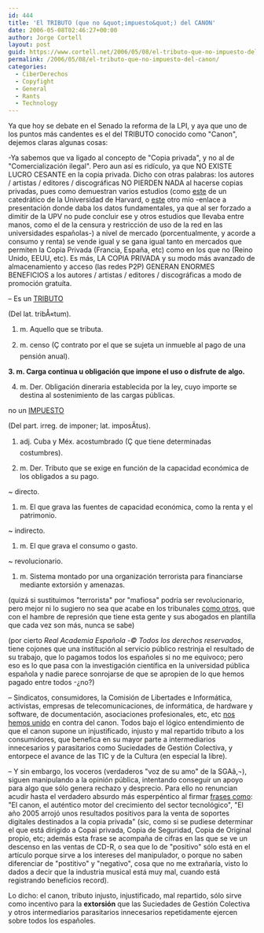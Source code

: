 ```yaml
---
id: 444
title: 'El TRIBUTO (que no &quot;impuesto&quot;) del CANON'
date: 2006-05-08T02:46:27+00:00
author: Jorge Cortell
layout: post
guid: https://www.cortell.net/2006/05/08/el-tributo-que-no-impuesto-del-canon/
permalink: /2006/05/08/el-tributo-que-no-impuesto-del-canon/
categories:
  - CiberDerechos
  - Copyfight
  - General
  - Rants
  - Technology
---
```

Ya que hoy se debate en el Senado la reforma de la LPI, y aya que uno de los puntos más candentes es el del TRIBUTO conocido como "Canon", dejemos claras algunas cosas:

-Ya sabemos que va ligado al concepto de "Copia privada", y no al de "Comercialización ilegal". Pero aun así­ es ridí­culo, ya que NO EXISTE LUCRO CESANTE en la copia privada. Dicho con otras palabras: los autores / artistas / editores / discográficas NO PIERDEN NADA al hacerse copias privadas, pues como demuestran varios estudios (como [este](https://www.hbs.edu/about/news/032904_file_sharing.html) de un catedrático de la Universidad de Harvard, o [este](https://www.cortell.net/conferencias-anteriores/) otro mí­o -enlace a presentación donde daba los datos fundamentales, ya que al ser forzado a dimitir de la UPV no pude concluir ese y otros estudios que llevaba entre manos, como el de la censura y restricción de uso de la red en las universidades españolas-) a nivel de mercado (porcentualmente, y acorde a consumo y renta) se vende igual y se gana igual tanto en mercados que permiten la Copia Privada (Francia, España, etc) como en los que no (Reino Unido, EEUU, etc). Es más, LA COPIA PRIVADA y su modo más avanzado de almacenamiento y acceso (las redes P2P) GENERAN ENORMES BENEFICIOS a los autores / artistas / editores / discográficas a modo de promoción gratuí­ta.

– Es un [TRIBUTO](https://buscon.rae.es/draeI/SrvltGUIBusUsual?LEMA=tributo)
  
(Del lat. tribÅ«tum).
  
1. m. Aquello que se tributa.
  
2. m. censo (Ç contrato por el que se sujeta un inmueble al pago de una pensión anual).
  
**3. m. Carga continua u obligación que impone el uso o disfrute de algo.**
  
4. m. Der. Obligación dineraria establecida por la ley, cuyo importe se destina al sostenimiento de las cargas públicas.

no un [IMPUESTO](https://buscon.rae.es/draeI/SrvltGUIBusUsual?LEMA=impuesto)
  
(Del part. irreg. de imponer; lat. imposÄ­tus).
  
1. adj. Cuba y Méx. acostumbrado (Ç que tiene determinadas costumbres).
  
2. m. Der. Tributo que se exige en función de la capacidad económica de los obligados a su pago.
  
~ directo.
  
1. m. El que grava las fuentes de capacidad económica, como la renta y el patrimonio.
  
~ indirecto.
  
1. m. El que grava el consumo o gasto.
  
~ revolucionario.
  
1. m. Sistema montado por una organización terrorista para financiarse mediante extorsión y amenazas.

(quizá si sustituimos "terrorista" por "mafiosa" podrí­a ser revolucionario, pero mejor ni lo sugiero no sea que acabe en los tribunales [como otros](https://www.bandaancha.st/weblogart.php?artid=2708), que con el hambre de represión que tiene esta gente y sus abogados en plantilla que cada vez son más, nunca se sabe)

(por cierto _Real Academia Española -© Todos los derechos reservados_, tiene cojones que una institución al servicio público restrinja el resultado de su trabajo, que lo pagamos todos los españoles si no me equivoco; pero eso es lo que pasa con la investigación cientí­fica en la universidad pública española y nadie parece sonrojarse de que se apropien de lo que hemos pagado entre todos -¿no?)

– Sindicatos, consumidores, la Comisión de Libertades e Informática, activistas, empresas de telecomunicaciones, de informática, de hardware y software, de documentación, asociaciones profesionales, etc, etc [nos hemos unido](https://www.internautas.org/html/3618.html) en contra del canon. Todos bajo el lógico entendimiento de que el canon supone un injustificado, injusto y mal repartido tributo a los consumidores, que benefica en su mayor parte a intermediarios innecesarios y parasitarios como Suciedades de Gestión Colectiva, y entorpece el avance de las TIC y de la Cultura (en especial la libre).

– Y sin embargo, los voceros (verdaderos "voz de su amo" de la SGAâ‚¬), siguen manipulando a la opinión pública, intentando conseguir un apoyo para algo que sólo genera rechazo y desprecio. Para ello no renuncian acudir hasta el verdadero absurdo más esperpéntico al firmar [frases como](https://www.acam.es/noticias_detalle.php?id=1605): "El canon, el auténtico motor del crecimiento del sector tecnológico", "El año 2005 arrojó unos resultados positivos para la venta de soportes digitales destinados a la copia privada" (sic, como si se pudiese determinar el que está dirigido a Copai privada, Copia de Seguridad, Copia de Original propio, etc; además esta frase se acompaña de cifras en las que se ve un descenso en las ventas de CD-R, o sea que lo de "positivo" sólo está en el artí­culo porque sirve a los intereses del manipulador, o porque no saben diferenciar de "postitivo" y "negativo", cosa que no me extrañarí­a, visto lo dados a decir que la industria musical está muy mal, cuando está registrando beneficios record).

Lo dicho: el canon, tributo injusto, injustificado, mal repartido, sólo sirve como incentivo para la **extorsión** que las Suciedades de Gestión Colectiva y otros intermediarios parasitarios innecesarios repetidamente ejercen sobre todos los españoles.